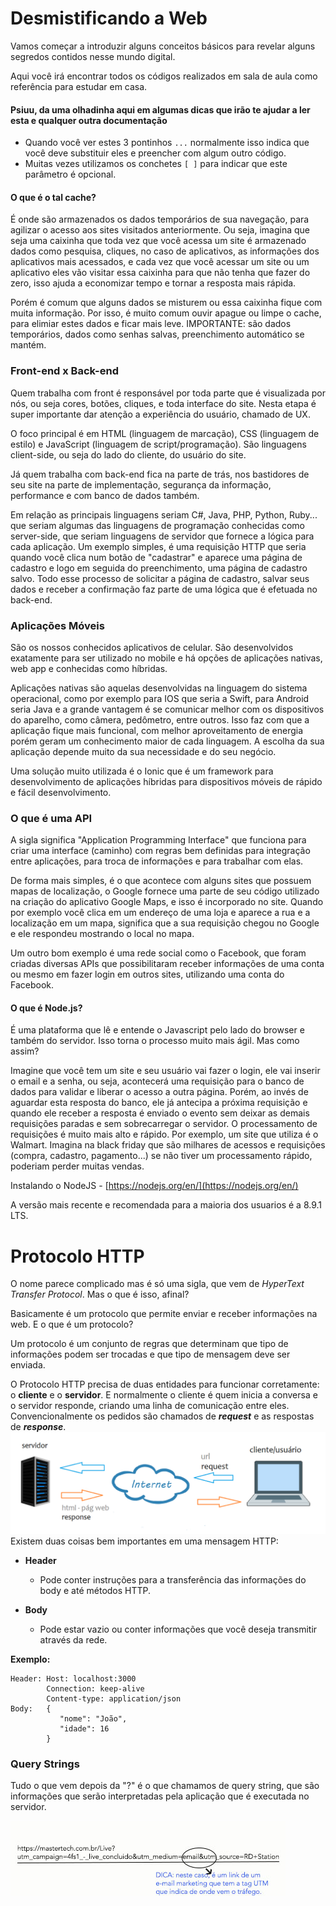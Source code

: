 # Desmistificando a Web

Vamos começar a introduzir alguns conceitos básicos para revelar alguns segredos contidos nesse mundo digital.

Aqui você irá encontrar todos os códigos realizados em sala de aula como referência para estudar em casa.

#### Psiuu, da uma olhadinha aqui em algumas dicas que irão te ajudar a ler esta e qualquer outra documentação

* Quando você ver estes 3 pontinhos
  `...`
  normalmente isso indica que você deve substituir eles e preencher com algum outro código.
* Muitas vezes utilizamos os conchetes
  `[ ]`
  para indicar que este parâmetro é opcional.

#### O que é o tal cache?

É onde são armazenados os dados temporários de sua navegação, para agilizar o acesso aos sites visitados anteriormente. Ou seja, imagina que seja uma caixinha que toda vez que você acessa um site é armazenado dados como pesquisa, cliques, no caso de aplicativos, as informações dos aplicativos mais acessados, e cada vez que você acessar um site ou um aplicativo eles vão visitar essa caixinha para que não tenha que fazer do zero, isso ajuda a economizar tempo e tornar a resposta mais rápida.

Porém é comum que alguns dados se misturem ou essa caixinha fique com muita informação. Por isso, é muito comum ouvir apague ou limpe o cache, para elimiar estes dados e ficar mais leve. IMPORTANTE: são dados temporários, dados como senhas salvas, preenchimento automático se mantém.

### Front-end x Back-end

Quem trabalha com front é responsável por toda parte que é visualizada por nós, ou seja cores, botões, cliques, e toda interface do site. Nesta etapa é super importante dar atenção a experiência do usuário, chamado de UX.

O foco principal é em HTML \(linguagem de marcação\), CSS \(linguagem de estilo\) e JavaScript \(linguagem de script/programação\). São linguagens client-side, ou seja do lado do cliente, do usuário do site.

Já quem trabalha com back-end fica na parte de trás, nos bastidores de seu site na parte de implementação, segurança da informação, performance e com banco de dados também.

Em relação as principais linguagens seriam C\#, Java, PHP, Python, Ruby... que seriam algumas das linguagens de programação conhecidas como server-side, que seriam linguagens de servidor que fornece a lógica para cada aplicação. Um exemplo simples, é uma requisição HTTP que seria quando você clica num botão de "cadastrar" e aparece uma página de cadastro e logo em seguida do preenchimento, uma página de cadastro salvo. Todo esse processo de solicitar a página de cadastro, salvar seus dados e receber a confirmação faz parte de uma lógica que é efetuada no back-end.

### Aplicações Móveis

São os nossos conhecidos aplicativos de celular. São desenvolvidos exatamente para ser utilizado no mobile e há opções de aplicações nativas, web app e conhecidas como híbridas.

Aplicações nativas são aquelas desenvolvidas na linguagem do sistema operacional, como por exemplo para IOS que seria a Swift, para Android seria Java e a grande vantagem é se comunicar melhor com os dispositivos do aparelho, como câmera, pedômetro, entre outros. Isso faz com que a aplicação fique mais funcional, com melhor aproveitamento de energia porém geram um conhecimento maior de cada linguagem. A escolha da sua aplicação depende muito da sua necessidade e do seu negócio.

Uma solução muito utilizada é o Ionic que é um framework para desenvolvimento de aplicações híbridas para dispositivos móveis de rápido e fácil desenvolvimento.

### O que é uma API

A sigla significa "Application Programming Interface" que funciona para criar uma interface \(caminho\) com regras bem definidas para integração entre aplicações, para troca de informações e para trabalhar com elas.

De forma mais simples, é o que acontece com alguns sites que possuem mapas de localização, o Google fornece uma parte de seu código utilizado na criação do aplicativo Google Maps, e isso é incorporado no site. Quando por exemplo você clica em um endereço de uma loja e aparece a rua e a localização em um mapa, significa que a sua requisição chegou no Google e ele respondeu mostrando o local no mapa.

Um outro bom exemplo é uma rede social como o Facebook, que foram criadas diversas APIs que possibilitaram receber informações de uma conta ou mesmo em fazer login em outros sites, utilizando uma conta do Facebook.

#### O que é Node.js?

É uma plataforma que lê e entende o Javascript pelo lado do browser e também do servidor. Isso torna o processo muito mais ágil. Mas como assim?

Imagine que você tem um site e seu usuário vai fazer o login, ele vai inserir o email e a senha, ou seja, acontecerá uma requisição para o banco de dados para validar e liberar o acesso a outra página. Porém, ao invés de aguardar esta resposta do banco, ele já antecipa a próxima requisição e quando ele receber a resposta é enviado o evento sem deixar as demais requisições paradas e sem sobrecarregar o servidor. O processamento de requisições é muito mais alto e rápido. Por exemplo, um site que utiliza é o Walmart. Imagina na black friday que são milhares de acessos e requisições \(compra, cadastro, pagamento...\) se não tiver um processamento rápido, poderiam perder muitas vendas.

Instalando o NodeJS  - [https://nodejs.org/en/](https://nodejs.org/en/)

A versão mais recente e recomendada para a maioria dos usuarios  é a 8.9.1 LTS.

# Protocolo HTTP

O nome parece complicado mas é só uma sigla, que vem de _HyperText Transfer Protocol_. Mas o que é isso, afinal?

Basicamente é um protocolo que permite enviar e receber informações na web. E o que é um protocolo?

Um protocolo é um conjunto de regras que determinam que tipo de informações podem ser trocadas e que tipo de mensagem deve ser enviada.

O Protocolo HTTP precisa de duas entidades para funcionar corretamente: o **cliente** e o **servidor**. E normalmente o cliente é quem inicia a conversa e o servidor responde, criando uma linha de comunicação entre eles. Convencionalmente os pedidos são chamados de _**request**_ e as respostas de _**response**_.![](/assets/http.png)Existem duas coisas bem importantes em uma mensagem HTTP:

* **Header**

  * Pode conter instruções para a transferência das informações do body e até métodos HTTP.

* **Body**

  * Pode estar vazio ou conter informações que você deseja transmitir através da rede.

**Exemplo:**

```
Header: Host: localhost:3000
        Connection: keep-alive
        Content-type: application/json
Body:   {
           "nome": "João",
           "idade": 16
        }
```

### Query Strings

Tudo o que vem depois da "?" é o que chamamos de query string, que são informações que serão interpretadas pela aplicação que é executada no servidor.

![](/assets/tag.jpg)

